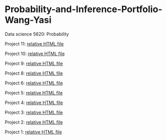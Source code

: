 # Probability-and-Inference-Portfolio-Wang-Yasi
Data science 5620: Probability

Project 11:
[relative HTML file](11-correlation-power/writeup.nb.html)

Project 10:
[relative HTML file](10-CLT-approximation/writeup.nb.html)

Project 9:
[relative HTML file](09-method-comparison/writeup.nb.html)

Project 8:
[relative HTML file](08-coverage-probability/writeup.nb.html)

Project 6:
[relative HTML file](06-sequence_parrel/writeup.nb.html)

Project 5:
[relative HTML file](05-quantile-error/writeup.html)

Project 4:
[relative HTML file](04-world-series-home-field/writeup.html)

Project 3:
[relative HTML file](03-discrete-probability-calculations/writeup.html)

Project 2:
[relative HTML file](02-monte-carlo-error/02-monte-carlo-error.nb.html)

Project 1:
[relative HTML file](01-roulette-simulation/writeup.nb.html)


